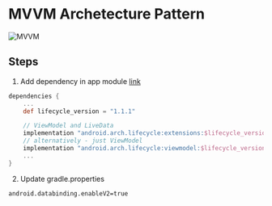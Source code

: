 # MVVM Archetecture Pattern

![MVVM](https://cdn-images-1.medium.com/max/1600/1*BpxMFh7DdX0_hqX6ABkDgw.png)

## Steps

1. Add dependency in app module [link](https://developer.android.com/topic/libraries/architecture/adding-components#pre-androidx)

```gradle
dependencies {
    ...
    def lifecycle_version = "1.1.1"

    // ViewModel and LiveData
    implementation "android.arch.lifecycle:extensions:$lifecycle_version"
    // alternatively - just ViewModel
    implementation "android.arch.lifecycle:viewmodel:$lifecycle_version"
    ...
}
```

2. Update gradle.properties

```properties
android.databinding.enableV2=true
```